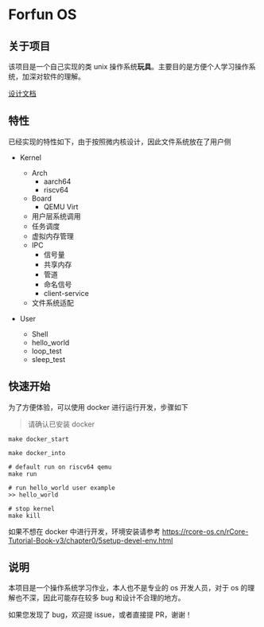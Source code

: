 # Forfun OS

## 关于项目

该项目是一个自己实现的类 unix 操作系统**玩具**。主要目的是方便个人学习操作系统，加深对软件的理解。

[设计文档](https://croak.cxyz.space/posts/ffos/)

## 特性

已经实现的特性如下，由于按照微内核设计，因此文件系统放在了用户侧

- Kernel
    - Arch
        - aarch64
        - riscv64
    - Board
        - QEMU Virt
    - 用户层系统调用
    - 任务调度
    - 虚拟内存管理
    - IPC
        - 信号量
        - 共享内存
        - 管道
        - 命名信号
        - client-service
    - 文件系统适配

- User
    - Shell
    - hello_world
    - loop_test
    - sleep_test

## 快速开始

为了方便体验，可以使用 docker 进行运行开发，步骤如下

> 请确认已安装 docker

```
make docker_start

make docker_into

# default run on riscv64 qemu
make run

# run hello_world user example 
>> hello_world

# stop kernel
make kill
```

如果不想在 docker 中进行开发，环境安装请参考
https://rcore-os.cn/rCore-Tutorial-Book-v3/chapter0/5setup-devel-env.html

## 说明

本项目是一个操作系统学习作业，本人也不是专业的 os 开发人员，对于 os 的理解也不深，因此可能存在较多 bug 和设计不合理的地方。

如果您发现了 bug，欢迎提 issue，或者直接提 PR，谢谢！
